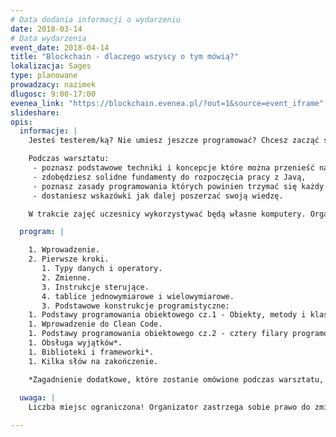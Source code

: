 ```yaml
---
# Data dodania informacji o wydarzeniu
date: 2018-03-14
# Data wydarzenia
event_date: 2018-04-14
title: "Blockchain - dlaczego wszyscy o tym mówią?"
lokalizacja: Sages
type: planowane
prowadzacy: nazimek
dlugosc: 9:00-17:00
evenea_link: "https://blockchain.evenea.pl/?out=1&source=event_iframe"
slideshare:
opis:
  informacje: |
    Jesteś testerem/ką? Nie umiesz jeszcze programować? Chcesz zacząć stawiać pierwsze kroki w automatyzacji testów, ale nie wiesz od czego zacząć? Skorzystaj z warsztatu "Java dla testerów".

    Podczas warsztatu:
     - poznasz podstawowe techniki i koncepcje które można przenieść na inne języki,
     - zdobędziesz solidne fundamenty do rozpoczęcia pracy z Javą,
     - poznasz zasady programowania których powinien trzymać się każdy szanujący się (test) deweloper ;),
     - dostaniesz wskazówki jak dalej poszerzać swoją wiedzę.

    W trakcie zajęć uczesnicy wykorzystywać będą własne komputery. Organizator zapewnia serwis kawowy oraz pizzę w porze obiadowej. 

  program: |

    1. Wprowadzenie. 
    2. Pierwsze kroki.
       1. Typy danych i operatory.
       2. Zmienne.
       3. Instrukcje sterujące.
       4. tablice jednowymiarowe i wielowymiarowe.
       3. Podstawowe konstrukcje programistyczne:
    1. Podstawy programowania obiektowego cz.1 - Obiekty, metody i klasy.
    1. Wprowadzenie do Clean Code.
    1. Podstawy programowania obiektowego cz.2 - cztery filary programowania obiektowego*.
    1. Obsługa wyjątków*.
    1. Biblioteki i frameworki*.
    1. Kilka słów na zakończenie.

    *Zagadnienie dodatkowe, które zostanie omówione podczas warsztatu, pod warunkiem, że wystarczy na nie czasu.   
  
  uwaga: |
    Liczba miejsc ograniczona! Organizator zastrzega sobie prawo do zmiany lokalizacji wydarzenia oraz jego odwołania w przypadku niezgłoszenia się minimalnej liczby uczestników.

---
```

